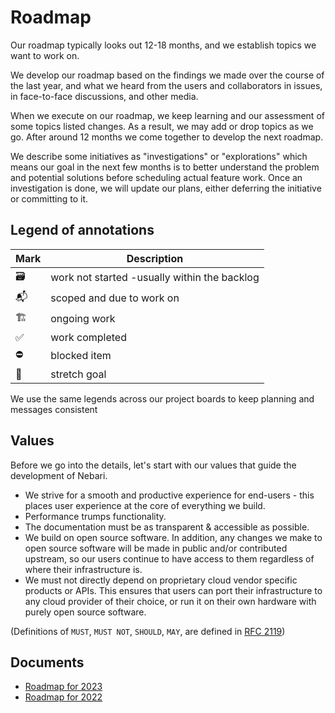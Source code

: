 # Roadmap

Our roadmap typically looks out 12-18 months, and we establish topics we want to work on.

We develop our roadmap based on the findings we made over the course of the last year,
and what we heard from the users and collaborators in issues, in face-to-face discussions, and other media.

When we execute on our roadmap, we keep learning and our assessment of some topics listed changes.
As a result, we may add or drop topics as we go. After around 12 months we come together to develop the next roadmap.

We describe some initiatives as "investigations" or "explorations" which means our goal in the next few months is to better understand the problem and potential solutions before scheduling actual feature work.
Once an investigation is done, we will update our plans, either deferring the initiative or committing to it.

## Legend of annotations

| Mark | Description                                  |
| ---- | -------------------------------------------- |
| 🗃    | work not started -usually within the backlog |
| 📬   | scoped and due to work on                    |
| 🏗    | ongoing work                                 |
| ✅   | work completed                               |
| ⛔️  | blocked item                                 |
| 🔮   | stretch goal                                 |

We use the same legends across our project boards to keep planning and messages consistent

## Values

Before we go into the details, let's start with our values that guide the development of Nebari.

- We strive for a smooth and productive experience for end-users - this places user experience at the core of everything we build.
- Performance trumps functionality.
- The documentation must be as transparent & accessible as possible.
- We build on open source software. In addition, any changes we make to open source software will be made in public and/or contributed upstream, so our users continue to have access to them regardless of where their infrastructure is.
- We must not directly depend on proprietary cloud vendor specific products or APIs. This ensures that users can port their infrastructure to any cloud provider of their choice, or run it on their own hardware with purely open source software.

(Definitions of `MUST`, `MUST NOT`, `SHOULD`, `MAY`, are defined in [RFC 2119](https://tools.ietf.org/html/rfc2119))

## Documents

* [Roadmap for 2023](roadmaps/roadmap_2023.md)
* [Roadmap for 2022](roadmaps/roadmap_2022.md)
